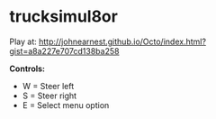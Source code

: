 # trucksimul8or

Play at: http://johnearnest.github.io/Octo/index.html?gist=a8a227e707cd138ba258

**Controls:**
- W = Steer left
- S = Steer right
- E = Select menu option
